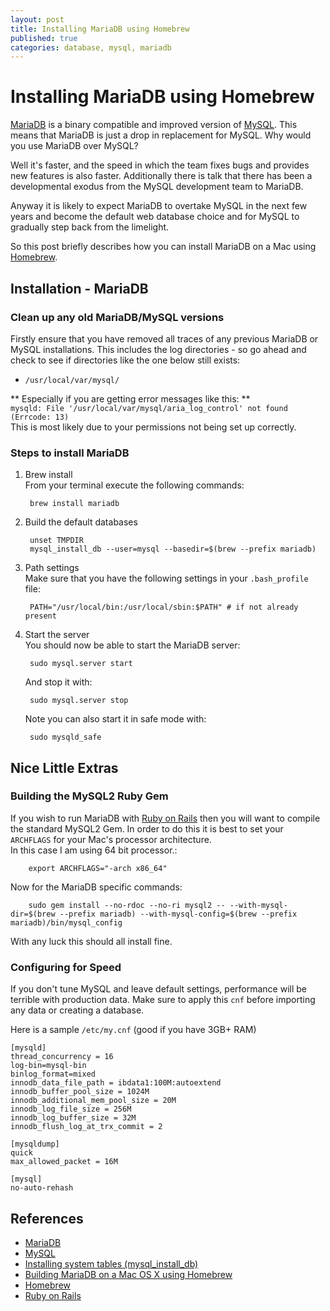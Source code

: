 ```yaml
---
layout: post
title: Installing MariaDB using Homebrew
published: true
categories: database, mysql, mariadb
---
```


# Installing MariaDB using Homebrew


[MariaDB](http://mariadb.org/) is a binary compatible and improved version of [MySQL](http://www.mysql.com/). This means that MariaDB is
just a drop in replacement for MySQL. Why would you use MariaDB over
MySQL? 

Well it's faster, and the speed in which the team fixes bugs and
provides new features is also faster.  Additionally there is talk that
there has been a developmental exodus from the MySQL development team to
MariaDB.

Anyway it is likely to expect MariaDB to overtake MySQL in the next few years
and become the default web database choice and for MySQL to gradually step back from the
limelight.

So this post briefly describes how you can install MariaDB on a Mac
using [Homebrew](http://mxcl.github.com/homebrew/).

## Installation - MariaDB

### Clean up any old MariaDB/MySQL versions

Firstly ensure that you have removed all traces of any previous MariaDB
or MySQL installations. This includes the log directories - so go ahead and check to
see if directories like the one below still exists:

* `/usr/local/var/mysql/`

** Especially if you are getting error messages like this: **  
`mysqld: File '/usr/local/var/mysql/aria_log_control' not found
(Errcode: 13)`  
This is most likely due to your permissions not being set up correctly.

### Steps to install MariaDB

1. Brew install  
From your terminal execute the following commands:

    	brew install mariadb

2. Build the default databases

    	unset TMPDIR
    	mysql_install_db --user=mysql --basedir=$(brew --prefix mariadb)

3. Path settings  
Make sure that you have the following settings in your `.bash_profile`
file:

    	PATH="/usr/local/bin:/usr/local/sbin:$PATH" # if not already present

4. Start the server  
You should now be able to start the MariaDB server:

    	sudo mysql.server start

	And stop it with:

    	sudo mysql.server stop

	Note you can also start it in safe mode with:

    	sudo mysqld_safe

## Nice Little Extras
### Building the MySQL2 Ruby Gem

If you wish to run MariaDB with [Ruby on Rails](http://rubyonrails.org/) then you will want to
compile the standard MySQL2 Gem.  In order to do this it is best to set
your `ARCHFLAGS` for your Mac's processor architecture.  
In this case I am using 64 bit processor.:

		export ARCHFLAGS="-arch x86_64"

Now for the MariaDB specific commands:

		sudo gem install --no-rdoc --no-ri mysql2 -- --with-mysql-dir=$(brew --prefix mariadb) --with-mysql-config=$(brew --prefix mariadb)/bin/mysql_config 

With any luck this should all install fine.

### Configuring for Speed

If you don't tune MySQL and leave default settings, performance will be terrible with production data. Make sure to apply this `cnf` before importing any data or creating a database.

Here is a sample `/etc/my.cnf` (good if you have 3GB+ RAM)

    [mysqld]
    thread_concurrency = 16
    log-bin=mysql-bin
    binlog_format=mixed
    innodb_data_file_path = ibdata1:100M:autoextend
    innodb_buffer_pool_size = 1024M
    innodb_additional_mem_pool_size = 20M
    innodb_log_file_size = 256M
    innodb_log_buffer_size = 32M
    innodb_flush_log_at_trx_commit = 2

    [mysqldump]
    quick
    max_allowed_packet = 16M

    [mysql]
    no-auto-rehash

## References

* [MariaDB](http://mariadb.org/)
* [MySQL](http://www.mysql.com/)
* [Installing system tables
  (mysql_install_db)](http://kb.askmonty.org/en/installing-system-tables-mysql_install_db)
* [Building MariaDB on a Mac OS X using
  Homebrew](http://kb.askmonty.org/en/building-mariadb-on-mac-os-x-using-homebrew)
* [Homebrew](http://mxcl.github.com/homebrew/)
* [Ruby on Rails](http://rubyonrails.org/)
